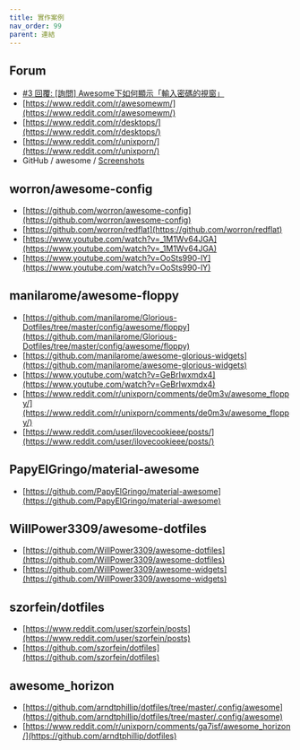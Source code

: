 ```yaml
---
title: 實作案例
nav_order: 99
parent: 連結
---
```



## Forum

* [#3 回覆: [詢問] Awesome下如何顯示「輸入密碼的視窗」](https://www.ubuntu-tw.org/modules/newbb/viewtopic.php?post_id=362260#forumpost362260)
* [https://www.reddit.com/r/awesomewm/](https://www.reddit.com/r/awesomewm/)
* [https://www.reddit.com/r/desktops/](https://www.reddit.com/r/desktops/)
* [https://www.reddit.com/r/unixporn/](https://www.reddit.com/r/unixporn/)
* GitHub / awesome / [Screenshots](https://github.com/awesomeWM/awesome/issues/1395)


## worron/awesome-config

* [https://github.com/worron/awesome-config](https://github.com/worron/awesome-config)
* [https://github.com/worron/redflat](https://github.com/worron/redflat)
* [https://www.youtube.com/watch?v=_1M1Wv64JGA](https://www.youtube.com/watch?v=_1M1Wv64JGA)
* [https://www.youtube.com/watch?v=OoSts990-lY](https://www.youtube.com/watch?v=OoSts990-lY)


## manilarome/awesome-floppy

* [https://github.com/manilarome/Glorious-Dotfiles/tree/master/config/awesome/floppy](https://github.com/manilarome/Glorious-Dotfiles/tree/master/config/awesome/floppy)
* [https://github.com/manilarome/awesome-glorious-widgets](https://github.com/manilarome/awesome-glorious-widgets)
* [https://www.youtube.com/watch?v=GeBrIwxmdx4](https://www.youtube.com/watch?v=GeBrIwxmdx4)
* [https://www.reddit.com/r/unixporn/comments/de0m3v/awesome_floppy/](https://www.reddit.com/r/unixporn/comments/de0m3v/awesome_floppy/)
* [https://www.reddit.com/user/ilovecookieee/posts/](https://www.reddit.com/user/ilovecookieee/posts/)


## PapyElGringo/material-awesome

* [https://github.com/PapyElGringo/material-awesome](https://github.com/PapyElGringo/material-awesome)


## WillPower3309/awesome-dotfiles

* [https://github.com/WillPower3309/awesome-dotfiles](https://github.com/WillPower3309/awesome-dotfiles)
* [https://github.com/WillPower3309/awesome-widgets](https://github.com/WillPower3309/awesome-widgets)


## szorfein/dotfiles

* [https://www.reddit.com/user/szorfein/posts](https://www.reddit.com/user/szorfein/posts)
* [https://github.com/szorfein/dotfiles](https://github.com/szorfein/dotfiles)


## awesome_horizon

* [https://github.com/arndtphillip/dotfiles/tree/master/.config/awesome](https://github.com/arndtphillip/dotfiles/tree/master/.config/awesome)
* [https://www.reddit.com/r/unixporn/comments/ga7isf/awesome_horizon/](https://github.com/arndtphillip/dotfiles)
